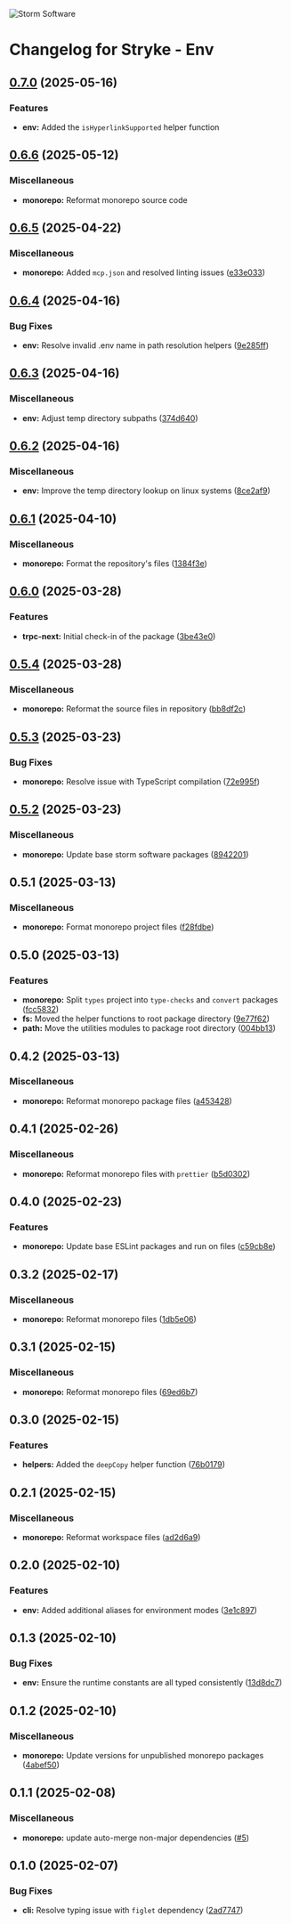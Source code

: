 ![Storm Software](https://public.storm-cdn.com/brand-banner.png)

# Changelog for Stryke - Env

## [0.7.0](https://github.com/storm-software/stryke/releases/tag/env%400.7.0) (2025-05-16)

### Features

- **env:** Added the `isHyperlinkSupported` helper function

## [0.6.6](https://github.com/storm-software/stryke/releases/tag/env%400.6.6) (2025-05-12)

### Miscellaneous

- **monorepo:** Reformat monorepo source code

## [0.6.5](https://github.com/storm-software/stryke/releases/tag/env%400.6.5) (2025-04-22)

### Miscellaneous

- **monorepo:** Added `mcp.json` and resolved linting issues
  ([e33e033](https://github.com/storm-software/stryke/commit/e33e033))

## [0.6.4](https://github.com/storm-software/stryke/releases/tag/env%400.6.4) (2025-04-16)

### Bug Fixes

- **env:** Resolve invalid .env name in path resolution helpers
  ([9e285ff](https://github.com/storm-software/stryke/commit/9e285ff))

## [0.6.3](https://github.com/storm-software/stryke/releases/tag/env%400.6.3) (2025-04-16)

### Miscellaneous

- **env:** Adjust temp directory subpaths
  ([374d640](https://github.com/storm-software/stryke/commit/374d640))

## [0.6.2](https://github.com/storm-software/stryke/releases/tag/env%400.6.2) (2025-04-16)

### Miscellaneous

- **env:** Improve the temp directory lookup on linux systems
  ([8ce2af9](https://github.com/storm-software/stryke/commit/8ce2af9))

## [0.6.1](https://github.com/storm-software/stryke/releases/tag/env%400.6.1) (2025-04-10)

### Miscellaneous

- **monorepo:** Format the repository's files
  ([1384f3e](https://github.com/storm-software/stryke/commit/1384f3e))

## [0.6.0](https://github.com/storm-software/stryke/releases/tag/env%400.6.0) (2025-03-28)

### Features

- **trpc-next:** Initial check-in of the package
  ([3be43e0](https://github.com/storm-software/stryke/commit/3be43e0))

## [0.5.4](https://github.com/storm-software/stryke/releases/tag/env%400.5.4) (2025-03-28)

### Miscellaneous

- **monorepo:** Reformat the source files in repository
  ([bb8df2c](https://github.com/storm-software/stryke/commit/bb8df2c))

## [0.5.3](https://github.com/storm-software/stryke/releases/tag/env%400.5.3) (2025-03-23)

### Bug Fixes

- **monorepo:** Resolve issue with TypeScript compilation
  ([72e995f](https://github.com/storm-software/stryke/commit/72e995f))

## [0.5.2](https://github.com/storm-software/stryke/releases/tag/env%400.5.2) (2025-03-23)

### Miscellaneous

- **monorepo:** Update base storm software packages
  ([8942201](https://github.com/storm-software/stryke/commit/8942201))

## 0.5.1 (2025-03-13)

### Miscellaneous

- **monorepo:** Format monorepo project files
  ([f28fdbe](https://github.com/storm-software/stryke/commit/f28fdbe))

## 0.5.0 (2025-03-13)

### Features

- **monorepo:** Split `types` project into `type-checks` and `convert` packages
  ([fcc5832](https://github.com/storm-software/stryke/commit/fcc5832))
- **fs:** Moved the helper functions to root package directory
  ([9e77f62](https://github.com/storm-software/stryke/commit/9e77f62))
- **path:** Move the utilities modules to package root directory
  ([004bb13](https://github.com/storm-software/stryke/commit/004bb13))

## 0.4.2 (2025-03-13)

### Miscellaneous

- **monorepo:** Reformat monorepo package files
  ([a453428](https://github.com/storm-software/stryke/commit/a453428))

## 0.4.1 (2025-02-26)

### Miscellaneous

- **monorepo:** Reformat monorepo files with `prettier`
  ([b5d0302](https://github.com/storm-software/stryke/commit/b5d0302))

## 0.4.0 (2025-02-23)

### Features

- **monorepo:** Update base ESLint packages and run on files
  ([c59cb8e](https://github.com/storm-software/stryke/commit/c59cb8e))

## 0.3.2 (2025-02-17)

### Miscellaneous

- **monorepo:** Reformat monorepo files
  ([1db5e06](https://github.com/storm-software/stryke/commit/1db5e06))

## 0.3.1 (2025-02-15)

### Miscellaneous

- **monorepo:** Reformat monorepo files
  ([69ed6b7](https://github.com/storm-software/stryke/commit/69ed6b7))

## 0.3.0 (2025-02-15)

### Features

- **helpers:** Added the `deepCopy` helper function
  ([76b0179](https://github.com/storm-software/stryke/commit/76b0179))

## 0.2.1 (2025-02-15)

### Miscellaneous

- **monorepo:** Reformat workspace files
  ([ad2d6a9](https://github.com/storm-software/stryke/commit/ad2d6a9))

## 0.2.0 (2025-02-10)

### Features

- **env:** Added additional aliases for environment modes
  ([3e1c897](https://github.com/storm-software/stryke/commit/3e1c897))

## 0.1.3 (2025-02-10)

### Bug Fixes

- **env:** Ensure the runtime constants are all typed consistently
  ([13d8dc7](https://github.com/storm-software/stryke/commit/13d8dc7))

## 0.1.2 (2025-02-10)

### Miscellaneous

- **monorepo:** Update versions for unpublished monorepo packages
  ([4abef50](https://github.com/storm-software/stryke/commit/4abef50))

## 0.1.1 (2025-02-08)

### Miscellaneous

- **monorepo:** update auto-merge non-major dependencies
  ([#5](https://github.com/storm-software/stryke/pull/5))

## 0.1.0 (2025-02-07)

### Bug Fixes

- **cli:** Resolve typing issue with `figlet` dependency
  ([2ad7747](https://github.com/storm-software/stryke/commit/2ad7747))
